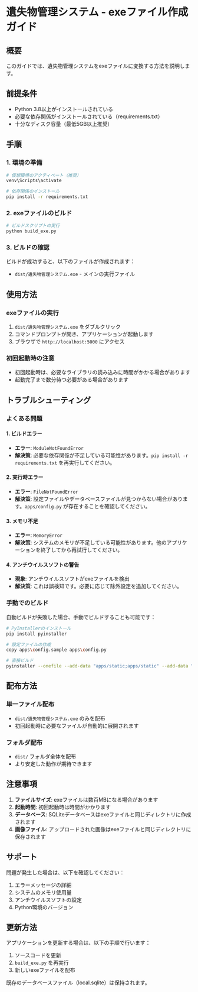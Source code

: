 # 遺失物管理システム - exeファイル作成ガイド

## 概要
このガイドでは、遺失物管理システムをexeファイルに変換する方法を説明します。

## 前提条件
- Python 3.8以上がインストールされている
- 必要な依存関係がインストールされている（requirements.txt）
- 十分なディスク容量（最低5GB以上推奨）

## 手順

### 1. 環境の準備
```bash
# 仮想環境のアクティベート（推奨）
venv\Scripts\activate

# 依存関係のインストール
pip install -r requirements.txt
```

### 2. exeファイルのビルド
```bash
# ビルドスクリプトの実行
python build_exe.py
```

### 3. ビルドの確認
ビルドが成功すると、以下のファイルが作成されます：
- `dist/遺失物管理システム.exe` - メインの実行ファイル

## 使用方法

### exeファイルの実行
1. `dist/遺失物管理システム.exe` をダブルクリック
2. コマンドプロンプトが開き、アプリケーションが起動します
3. ブラウザで `http://localhost:5000` にアクセス

### 初回起動時の注意
- 初回起動時は、必要なライブラリの読み込みに時間がかかる場合があります
- 起動完了まで数分待つ必要がある場合があります

## トラブルシューティング

### よくある問題

#### 1. ビルドエラー
- **エラー**: `ModuleNotFoundError`
- **解決策**: 必要な依存関係が不足している可能性があります。`pip install -r requirements.txt` を再実行してください。

#### 2. 実行時エラー
- **エラー**: `FileNotFoundError`
- **解決策**: 設定ファイルやデータベースファイルが見つからない場合があります。`apps/config.py` が存在することを確認してください。

#### 3. メモリ不足
- **エラー**: `MemoryError`
- **解決策**: システムのメモリが不足している可能性があります。他のアプリケーションを終了してから再試行してください。

#### 4. アンチウイルスソフトの警告
- **現象**: アンチウイルスソフトがexeファイルを検出
- **解決策**: これは誤検知です。必要に応じて除外設定を追加してください。

### 手動でのビルド
自動ビルドが失敗した場合、手動でビルドすることも可能です：

```bash
# PyInstallerのインストール
pip install pyinstaller

# 設定ファイルの作成
copy apps\config.sample apps\config.py

# 直接ビルド
pyinstaller --onefile --add-data "apps/static;apps/static" --add-data "apps/*/templates;apps/*/templates" --hidden-import flask --hidden-import flask_login main.py
```

## 配布方法

### 単一ファイル配布
- `dist/遺失物管理システム.exe` のみを配布
- 初回起動時に必要なファイルが自動的に展開されます

### フォルダ配布
- `dist/` フォルダ全体を配布
- より安定した動作が期待できます

## 注意事項

1. **ファイルサイズ**: exeファイルは数百MBになる場合があります
2. **起動時間**: 初回起動時は時間がかかります
3. **データベース**: SQLiteデータベースはexeファイルと同じディレクトリに作成されます
4. **画像ファイル**: アップロードされた画像はexeファイルと同じディレクトリに保存されます

## サポート

問題が発生した場合は、以下を確認してください：
1. エラーメッセージの詳細
2. システムのメモリ使用量
3. アンチウイルスソフトの設定
4. Python環境のバージョン

## 更新方法

アプリケーションを更新する場合は、以下の手順で行います：

1. ソースコードを更新
2. `build_exe.py` を再実行
3. 新しいexeファイルを配布

既存のデータベースファイル（local.sqlite）は保持されます。 